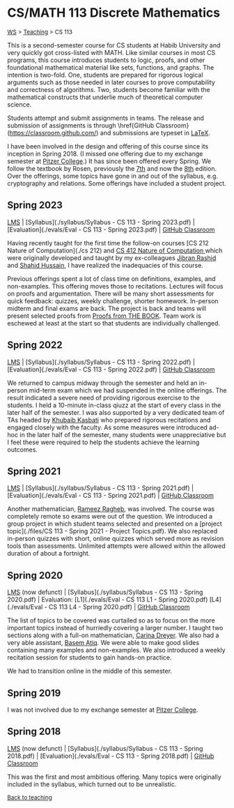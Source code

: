 # CS/MATH 113 Discrete Mathematics

<font size = "2">[WS](https://waqarsaleem.github.io/) > [Teaching](./) > CS 113</font>

This is a second-semester course for CS students at Habib University and very quickly got cross-listed with MATH. Like similar courses in most CS programs, this course introduces students to logic, proofs, and other foundational mathematical material like sets, functions, and graphs. The intention is two-fold. One, students are prepared for rigorous logical arguments such as those needed in later courses to prove computability and correctness of algorithms. Two, students become familiar with the mathematical constructs that underlie much of theoretical computer science.

Students attempt and submit assignments in teams. The release and submission of assignments is through \href{GitHub Classroom}(https://classroom.github.com/) and submissions are typeset in [LaTeX](https://www.latex-project.org).

I have been involved in the design and offering of this course since its inception in Spring 2018. (I missed one offering due to my exchange semester at [Pitzer College](https://www.pitzer.edu).) It has since been offered every Spring. We follow the textbook by Rosen, previously the [7th](https://catalog.habib.edu.pk/cgi-bin/koha/opac-detail.pl?biblionumber=313964&query_desc=kw%2Cwrdl%3A%20rosen%20discrete_) and now the [8th](https://www.amazon.com/Discrete-Mathematics-Applications-Kenneth-Rosen/dp/125967651X) edition. Over the offerings, some topics have gone in and out of the syllabus, e.g. cryptography and relations. Some offerings have included a student project.

## Spring 2023

[LMS](https://hulms.instructure.com/courses/XXX) | [Syllabus](./syllabus/Syllabus - CS 113 - Spring 2023.pdf) | [Evaluation](./evals/Eval - CS 113 - Spring 2023.pdf) | [GitHub Classroom](https://classroom.github.com/classrooms/121288367-cs-math-113-discrete-mathematics-spring-2023)

Having recently taught for the first time the follow-on courses [CS 212 Nature of Computation](./cs 212) and [CS 412 Nature of Computation ](./cs412) which were originally developed and taught by my ex-colleagues [Jibran Rashid](https://www.iba.edu.pk/faculty-profile.php?id=jrashid) and [Shahid Hussain](https://www.iba.edu.pk/faculty-profile.php?ftype=&id=shahidhussain), I have realized the inadequacies of this course.

Previous offerings spent a lot of class time on definitions, examples, and non-examples. This offering moves those to recitations. Lectures will focus on proofs and argumentation. There will be many short assessments for quick feedback: quizzes, weekly challenge, shorter homework. In-person midterm and final exams are back. The project is back and teams will present selected proofs from [Proofs from THE BOOK](https://link.springer.com/book/10.1007/978-3-662-57265-8). Team work is eschewed at least at the start so that students are individually challenged.

## Spring 2022

[LMS](https://hulms.instructure.com/courses/1898) | [Syllabus](./syllabus/Syllabus - CS 113 - Spring 2022.pdf) | [Evaluation](./evals/Eval - CS 113 - Spring 2022.pdf) | [GitHub Classroom](https://classroom.github.com/classrooms/97152462-cs-113-discrete-mathematics-spring-2022)

We returned to campus midway through the semester and held an in-person mid-term exam which we had suspended in the online offerings. The result indicated a severe need of providing rigorous exercise to the students. I held a 10-minute in-class qiuzz at the start of every class in the later half of the semester. I was also supported by a very dedicated team of TAs headed by [Khubaib Kasbati](https://www.linkedin.com/in/khubaib-kasbati/?originalSubdomain=pk) who prepared rigorous recitations and engaged closely with the faculty. As some measures were introduced ad-hoc in the later half of the semester, many students were unappreciative but I feel these were required to help the students achieve the learning outcomes.

## Spring 2021

[LMS](https://hulms.instructure.com/courses/1262) | [Syllabus](./syllabus/Syllabus - CS 113 - Spring 2021.pdf) | [Evaluation](./evals/Eval - CS 113 - Spring 2021.pdf) | [GitHub Classroom](https://classroom.github.com/classrooms/77562667-cs-113-discrete-mathematics-spring-2021)

Another mathematician, [Rameez Ragheb](https://habib.edu.pk/SSE/rameez-ragheb/), was involved. The course was completely remote so exams were out of the question. We introduced a group project in which student teams selected and presented on a [project topic](./files/CS 113 - Spring 2021 - Project Topics.pdf). We also replaced in-person quizzes with short, online quizzes which served more as revision tools than assessments. Unlimited attempts were allowed within the allowed duration of about a fortnight. 

## Spring 2020

[LMS](https://lms.habib.edu.pk/portal/site/3bdced2c-d399-4a25-bbb8-05ceef08fa42) (now defunct) | [Syllabus](./syllabus/Syllabus - CS 113 - Spring 2020.pdf) | Evaluation: [L1](./evals/Eval - CS 113 L1 - Spring 2020.pdf) [L4](./evals/Eval - CS 113 L4 - Spring 2020.pdf) | [GitHub Classroom](https://classroom.github.com/classrooms/49143948-cs-113-discrete-mathematics-spring-2020)

The list of topics to be covered was curtailed so as to focus on the more important topics instead of hurriedly covering a larger number. I taught two sections along with a full-on mathematician, [Carina Dreyer](https://www.linkedin.com/in/carina-dreyer-bb5510194/). We also had a very able assistant, [Basem Atiq](https://www.linkedin.com/in/basem-atiq-382b6b106/?originalSubdomain=de). We were able to make good slides containing many examples and non-examples. We also introduced a weekly recitation session for students to gain hands-on practice.

We had to transition online in the middle of this semester. 

## Spring 2019

I was not involved due to my exchange semester at [Pitzer College](https://www.pitzer.edu).

## Spring 2018

[LMS](https://lms.habib.edu.pk/portal/site/99da1b59-6b84-4954-8a67-8abcade30512/page/17f66821-21d7-48f7-b7fc-bf2424dbbf26) (now defunct) | [Syllabus](./syllabus/Syllabus - CS 113 - Spring 2018.pdf) | [Evaluation](./evals/Eval - CS 113 - Spring 2018.pdf) | [GitHub Classroom](https://classroom.github.com/classrooms/34622007-cs-113-discrete-mathematics-spring-2018)

This was the first and most ambitious offering. Many topics were originally included in the syllabus, which turned out to be unrealistic.

<font size = "2">[Back to teaching](./)</font>
